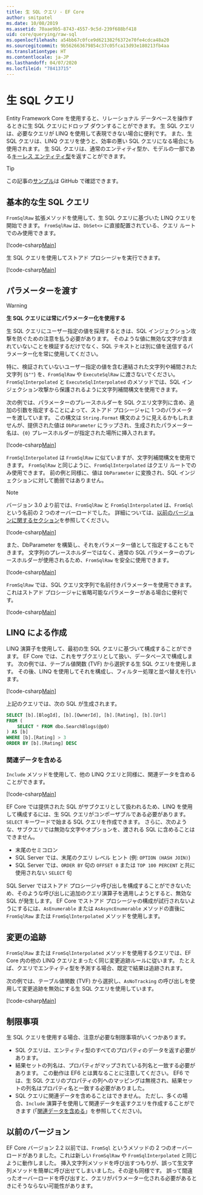 ```yaml
---
title: 生 SQL クエリ - EF Core
author: smitpatel
ms.date: 10/08/2019
ms.assetid: 70aae9b5-8743-4557-9c5d-239f688bf418
uid: core/querying/raw-sql
ms.openlocfilehash: a54bb67c0fce9d621382f6372e70fe4cdca48a20
ms.sourcegitcommit: 9b562663679854c37c05fca13d93e180213fb4aa
ms.translationtype: HT
ms.contentlocale: ja-JP
ms.lasthandoff: 04/07/2020
ms.locfileid: "78413715"
---
```

# <a name="raw-sql-queries"></a>生 SQL クエリ

Entity Framework Core を使用すると、リレーショナル データベースを操作するときに生 SQL クエリにドロップ ダウンすることができます。 生 SQL クエリは、必要なクエリが LINQ を使用して表現できない場合に便利です。 また、生 SQL クエリは、LINQ クエリを使うと、効率の悪い SQL クエリになる場合にも使用されます。 生 SQL クエリは、通常のエンティティ型か、モデルの一部である[キーレス エンティティ型](xref:core/modeling/keyless-entity-types)を返すことができます。

> [!TIP]  
> この記事の[サンプル](https://github.com/dotnet/EntityFramework.Docs/tree/master/samples/core/Querying/)は GitHub で確認できます。

## <a name="basic-raw-sql-queries"></a>基本的な生 SQL クエリ

`FromSqlRaw` 拡張メソッドを使用して、生 SQL クエリに基づいた LINQ クエリを開始できます。 `FromSqlRaw` は、`DbSet<>` に直接配置されている、クエリ ルートでのみ使用できます。

[!code-csharp[Main](../../../samples/core/Querying/RawSQL/Sample.cs#FromSqlRaw)]

生 SQL クエリを使用してストアド プロシージャを実行できます。

[!code-csharp[Main](../../../samples/core/Querying/RawSQL/Sample.cs#FromSqlRawStoredProcedure)]

## <a name="passing-parameters"></a>パラメーターを渡す

> [!WARNING]
> **生 SQL クエリには常にパラメーター化を使用する**
>
> 生 SQL クエリにユーザー指定の値を採用するときは、SQL インジェクション攻撃を防ぐための注意を払う必要があります。 そのような値に無効な文字が含まれていないことを検証するだけでなく、SQL テキストとは別に値を送信するパラメーター化を常に使用してください。
>
> 特に、検証されていないユーザー指定の値を含む連結された文字列や補間された文字列 (`$""`) を、`FromSqlRaw` や `ExecuteSqlRaw` に渡さないでください。 `FromSqlInterpolated` と `ExecuteSqlInterpolated` のメソッドでは、SQL インジェクション攻撃から保護されるように文字列補間構文を使用できます。

次の例では、パラメーターのプレースホルダーを SQL クエリ文字列に含め、追加の引数を指定することによって、ストアド プロシージャに 1 つのパラメーターを渡しています。 この構文は `String.Format` 構文のように見えるかもしれませんが、提供された値は `DbParameter` にラップされ、生成されたパラメーター名は、`{0}` プレースホルダーが指定された場所に挿入されます。

[!code-csharp[Main](../../../samples/core/Querying/RawSQL/Sample.cs#FromSqlRawStoredProcedureParameter)]

`FromSqlInterpolated` は `FromSqlRaw` に似ていますが、文字列補間構文を使用できます。 `FromSqlRaw` と同じように、`FromSqlInterpolated` はクエリ ルートでのみ使用できます。 前の例と同様に、値は `DbParameter` に変換され、SQL インジェクションに対して脆弱ではありません。

> [!NOTE]
> バージョン 3.0 より前では、`FromSqlRaw` と `FromSqlInterpolated` は、`FromSql` という名前の 2 つのオーバーロードでした。 詳細については、[以前のバージョンに関するセクション](#previous-versions)を参照してください。

[!code-csharp[Main](../../../samples/core/Querying/RawSQL/Sample.cs#FromSqlInterpolatedStoredProcedureParameter)]

また、DbParameter を構築し、それをパラメーター値として指定することもできます。 文字列のプレースホルダーではなく、通常の SQL パラメーターのプレースホルダーが使用されるため、`FromSqlRaw` を安全に使用できます。

[!code-csharp[Main](../../../samples/core/Querying/RawSQL/Sample.cs#FromSqlRawStoredProcedureSqlParameter)]

`FromSqlRaw` では、SQL クエリ文字列で名前付きパラメーターを使用できます。これはストアド プロシージャに省略可能なパラメーターがある場合に便利です。

[!code-csharp[Main](../../../samples/core/Querying/RawSQL/Sample.cs#FromSqlRawStoredProcedureNamedSqlParameter)]

## <a name="composing-with-linq"></a>LINQ による作成

LINQ 演算子を使用して、最初の生 SQL クエリに基づいて構成することができます。 EF Core では、これをサブクエリとして扱い、データベースで構成します。 次の例では、テーブル値関数 (TVF) から選択する生 SQL クエリを使用します。 その後、LINQ を使用してそれを構成し、フィルター処理と並べ替えを行います。

[!code-csharp[Main](../../../samples/core/Querying/RawSQL/Sample.cs#FromSqlInterpolatedComposed)]

上記のクエリでは、次の SQL が生成されます。

```sql
SELECT [b].[BlogId], [b].[OwnerId], [b].[Rating], [b].[Url]
FROM (
    SELECT * FROM dbo.SearchBlogs(@p0)
) AS [b]
WHERE [b].[Rating] > 3
ORDER BY [b].[Rating] DESC
```

### <a name="including-related-data"></a>関連データを含める

`Include` メソッドを使用して、他の LINQ クエリと同様に、関連データを含めることができます。

[!code-csharp[Main](../../../samples/core/Querying/RawSQL/Sample.cs#FromSqlInterpolatedInclude)]

EF Core では提供された SQL がサブクエリとして扱われるため、LINQ を使用して構成するには、生 SQL クエリがコンポーザブルである必要があります。 `SELECT` キーワードで始まる SQL クエリを作成できます。 さらに、次のような、サブクエリでは無効な文字やオプションを、渡される SQL に含めることはできません。

- 末尾のセミコロン
- SQL Server では、末尾のクエリ レベル ヒント (例: `OPTION (HASH JOIN)`)
- SQL Server では、`ORDER BY` 句の `OFFSET 0` または `TOP 100 PERCENT` と共に使用されない `SELECT` 句

SQL Server ではストアド プロシージャ呼び出しを構成することができないため、そのような呼び出しに追加のクエリ演算子を適用しようとすると、無効な SQL が発生します。 EF Core でストアド プロシージャの構成が試行されないようにするには、`AsEnumerable` または `AsAsyncEnumerable` メソッドの直後に `FromSqlRaw` または `FromSqlInterpolated` メソッドを使用します。

## <a name="change-tracking"></a>変更の追跡

`FromSqlRaw` または `FromSqlInterpolated` メソッドを使用するクエリでは、EF Core 内の他の LINQ クエリとまったく同じ変更追跡ルールに従います。 たとえば、クエリでエンティティ型を予測する場合、既定で結果は追跡されます。

次の例では、テーブル値関数 (TVF) から選択し、`AsNoTracking` の呼び出しを使用して変更追跡を無効にする生 SQL クエリを使用しています。

[!code-csharp[Main](../../../samples/core/Querying/RawSQL/Sample.cs#FromSqlInterpolatedAsNoTracking)]

## <a name="limitations"></a>制限事項

生 SQL クエリを使用する場合、注意が必要な制限事項がいくつかあります。

- SQL クエリは、エンティティ型のすべてのプロパティのデータを返す必要があります。
- 結果セットの列名は、プロパティがマップされている列名と一致する必要があります。 この動作は EF6 とは異なることに注意してください。 EF6 では、生 SQL クエリのプロパティの列へのマッピングは無視され、結果セットの列名はプロパティ名と一致する必要がありました。
- SQL クエリに関連データを含めることはできません。 ただし、多くの場合、`Include` 演算子を使用して関連データを返すクエリを作成することができます (「[関連データを含める](#including-related-data)」を参照してください)。

## <a name="previous-versions"></a>以前のバージョン

EF Core バージョン 2.2 以前では、`FromSql` というメソッドの 2 つのオーバーロードがありました。これは新しい `FromSqlRaw` や `FromSqlInterpolated` と同じように動作しました。 挿入文字列メソッドを呼び出すつもりが、誤って生文字列メソッドを簡単に呼び出せてしまいました。その逆も同様です。 誤って間違ったオーバーロードを呼び出すと、クエリがパラメーター化される必要があるときにそうならない可能性があります。
